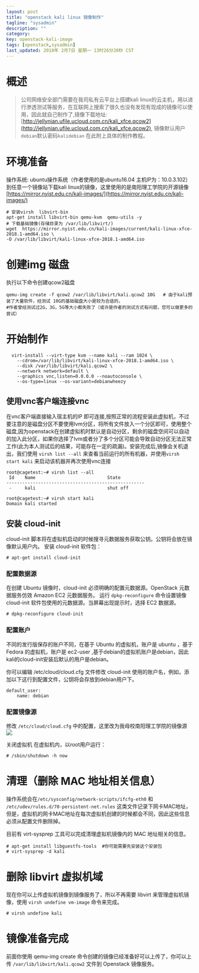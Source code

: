 ```yaml
---
layout: post
title: "openstack kali linux 镜像制作"
tagline: "sysadmin"
description: ""
category:
key: openstack-kali-image
tags: [openstack,sysadmin]
last_updated: 2018年 2月7日 星期一 13时26分20秒 CST
---
```


# 概述

> 公司网络安全部门需要在我司私有云平台上搭建kali linux的云主机，用以进行渗透测试等服务，在互联网上搜索了很久也没有发现有现成的镜像可以使用，因此就自己制作了,镜像下载地址:[http://jellynian.ufile.ucloud.com.cn/kali_xfce.qcow2](http://jellynian.ufile.ucloud.com.cn/kali_xfce.qcow2), 镜像默认用户`debian`默认密码`kalidebian` 在此附上具体的制作教程。

# 环境准备

操作系统: ubuntu操作系统（作者使用的是ubuntu16.04 主机IP为：10.0.3.102）
到任意一个镜像站下载kali linux的镜像，这里使用的是南阳理工学院的开源镜像
[https://mirror.nyist.edu.cn/kali-images/](https://mirror.nyist.edu.cn/kali-images/)

    # 安装virsh  libvirt-bin
    apt-get install libvirt-bin qemu-kvm  qemu-utils -y
    # 下载基础镜像(存储目录为 /var/lib/libvirt/)
    wget  https://mirror.nyist.edu.cn/kali-images/current/kali-linux-xfce-2018.1-amd64.iso \ 
	-O /var/lib/libvirt/kali-linux-xfce-2018.1-amd64.iso 

   
# 创建img 磁盘
执行以下命令创建qcow2磁盘

	qemu-img create -f qcow2 /var/lib/libvirt/kali.qcow2 10G   # 由于kali预装了大量软件，经测试 10G的基础磁盘大小是较为合适的，
	#作者曾经测试过2G，3G，5G等大小都失败了（或许是作者的测试方式有问题，您可以做更多的尝试）
   
# 开始制作

      virt-install --virt-type kvm --name kali --ram 1024 \
        --cdrom=/var/lib/libvirt/kali-linux-xfce-2018.1-amd64.iso \
        --disk /var/lib/libvirt/kali.qcow2 \
        --network network=default \
        --graphics vnc,listen=0.0.0.0 --noautoconsole \
        --os-type=linux --os-variant=debianwheezy


## 使用vnc客户端连接vnc

在vnc客户端直接输入宿主机的IP 即可连接,按照正常的流程安装此虚拟机，不过要注意的是磁盘分区不要使用lvm分区，将所有文件放入一个分区即可，使用整个磁盘,因为openstack在创建虚拟机时默认是自动分区，剩余的磁盘空间可以自动的加入此分区，如果你选择了lvm或者分了多个分区可能会导致自动分区无法正常工作(此为本人测试后的结果，可能存在一定的疏漏)。安装完成后,镜像会关机退出，我们使用 `virsh list --all` 来查看当前运行的所有机器，并使用`virsh start kali` 来启动该机器并再次使用vnc连接

	root@cagetest:~# virsh list --all
	 Id    Name                           State
	----------------------------------------------------
	 -     kali                           shut off

	root@cagetest:~# virsh start kali
	Domain kali started


## 安装 cloud-init
cloud-init 脚本将在虚拟机启动的时候搜寻元数据服务获取公钥。公钥将会放在镜像默认用户内。
安装 cloud-init 软件包：

    
    # apt-get install cloud-init

### 配置数据源

在创建 Ubuntu 镜像时，cloud-init 必须明确的配置元数据源。OpenStack 元数据服务仿效 Amazon EC2 元数据服务。
运行 `dpkg-reconfigure` 命令设置镜像 cloud-init 软件包使用的元数据源。当屏幕出现提示时，选择 EC2 数据源。

    # dpkg-reconfigure cloud-init

### 配置账户
不同的发行版保存的账户不同，在基于 Ubuntu 的虚拟机，账户是 ubuntu ，基于 Fedora 的虚拟机，账户是 ec2-user ,基于debian的虚拟机账户是debian，因此kali的cloud-init安装后默认的用户是debian。

你可以编辑 /etc/cloud/cloud.cfg 文件修改 cloud-init 使用的账户名，例如，添加以下这行到配置文件，公钥将会存放到debian用户下。

	default_user:
		name: debian

### 配置镜像源
修改 `/etc/cloud/cloud.cfg` 中的配置，这里改为我母校南阳理工学院的镜像源 
![](/img/sourcelist.png)


 关闭虚拟机
在虚拟机内，以root用户运行：

    # /sbin/shutdown -h now

# 清理（删除 MAC 地址相关信息）

操作系统会在`/etc/sysconfig/network-scripts/ifcfg-eth0` 和 `/etc/udev/rules.d/70-persistent-net.rules` 这类文件记录下网卡MAC地址，但是，虚拟机的网卡MAC地址在每次虚拟机创建的时候都会不同，因此这些信息必须从配置文件删除掉。

目前有 virt-sysprep 工具可以完成清理虚拟机镜像内的 MAC 地址相关的信息。

	# apt-get install libguestfs-tools  #你可能需要先安装这个安装包
    # virt-sysprep -d kali

# 删除 libvirt 虚拟机域

现在你可以上传虚拟机镜像到镜像服务了，所以不再需要 libvirt 来管理虚拟机镜像，使用 `virsh undefine vm-image` 命令来完成。

    # virsh undefine kali

# 镜像准备完成
前面你使用 qemu-img create 命令创建的镜像已经准备好可以上传了，你可以上传 `/var/lib/libvirt/kali.qcow2` 文件到 Openstack 镜像服务。

